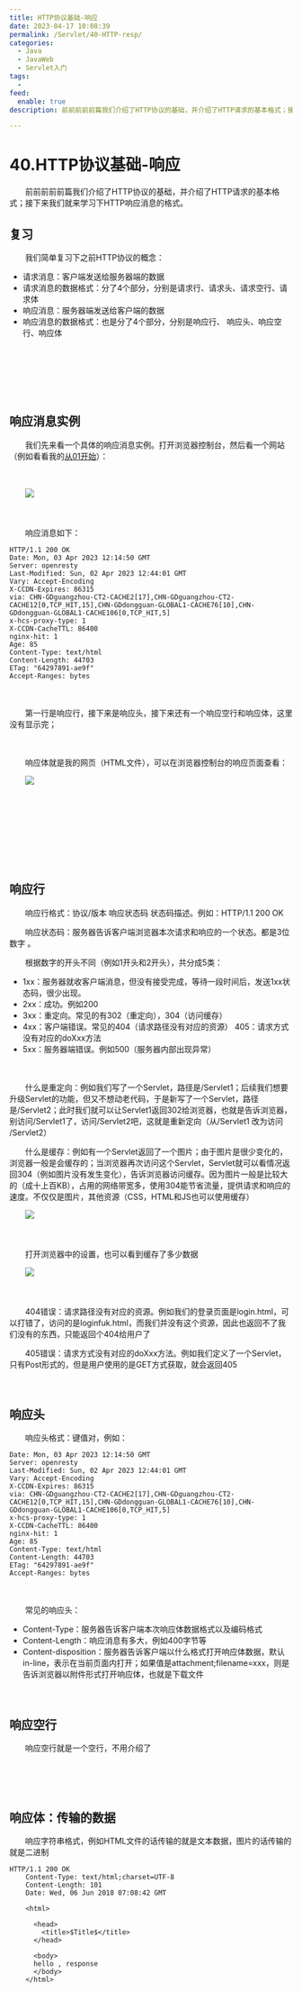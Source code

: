 ```yaml
---
title: HTTP协议基础-响应
date: 2023-04-17 10:08:39
permalink: /Servlet/40-HTTP-resp/
categories:
  - Java
  - JavaWeb
  - Servlet入门
tags:
  - 
feed:
  enable: true
description: 前前前前前篇我们介绍了HTTP协议的基础，并介绍了HTTP请求的基本格式；接下来我们就来学习下HTTP响应消息的格式。

---
```

# 40.HTTP协议基础-响应

　　前前前前前篇我们介绍了HTTP协议的基础，并介绍了HTTP请求的基本格式；接下来我们就来学习下HTTP响应消息的格式。

<!-- more -->

## 复习

　　我们简单复习下之前HTTP协议的概念：

* 请求消息：客户端发送给服务器端的数据
* 请求消息的数据格式：分了4个部分，分别是请求行、请求头、请求空行、请求体
* 响应消息：服务器端发送给客户端的数据
* 响应消息的数据格式：也是分了4个部分，分别是响应行、 响应头、响应空行、响应体

　　‍

　　‍

　　‍

## 响应消息实例

　　我们先来看一个具体的响应消息实例。打开浏览器控制台，然后看一个网站（例如看看我的[从01开始](https://www.peterjxl.com/)）：

　　‍

　　![](https://image.peterjxl.com/blog/image-20230403213721-1s2npg5.png)

　　‍

　　响应消息如下：

```http
HTTP/1.1 200 OK
Date: Mon, 03 Apr 2023 12:14:50 GMT
Server: openresty
Last-Modified: Sun, 02 Apr 2023 12:44:01 GMT
Vary: Accept-Encoding
X-CCDN-Expires: 86315
via: CHN-GDguangzhou-CT2-CACHE2[17],CHN-GDguangzhou-CT2-CACHE12[0,TCP_HIT,15],CHN-GDdongguan-GLOBAL1-CACHE76[10],CHN-GDdongguan-GLOBAL1-CACHE106[0,TCP_HIT,5]
x-hcs-proxy-type: 1
X-CCDN-CacheTTL: 86400
nginx-hit: 1
Age: 85
Content-Type: text/html
Content-Length: 44703
ETag: "64297891-ae9f"
Accept-Ranges: bytes
```

　　‍

　　第一行是响应行，接下来是响应头，接下来还有一个响应空行和响应体，这里没有显示完；

　　‍

　　响应体就是我的网页（HTML文件），可以在浏览器控制台的响应页面查看：

　　![](https://image.peterjxl.com/blog/image-20230403213938-sw33bat.png)

　　‍

　　‍

　　‍

　　‍

## 响应行

　　响应行格式：协议/版本 响应状态码 状态码描述。例如：HTTP/1.1 200 OK

　　响应状态码：服务器告诉客户端浏览器本次请求和响应的一个状态。都是3位数字 。

　　根据数字的开头不同（例如1开头和2开头），共分成5类：

* 1xx：服务器就收客户端消息，但没有接受完成，等待一段时间后，发送1xx状态码，很少出现。
* 2xx：成功。例如200
* 3xx：重定向。常见的有302（重定向），304（访问缓存）
* 4xx：客户端错误。常见的404（请求路径没有对应的资源）   405：请求方式没有对应的doXxx方法
* 5xx：服务器端错误。例如500（服务器内部出现异常）

　　‍

　　什么是重定向：例如我们写了一个Servlet，路径是/Servlet1；后续我们想要升级Servlet的功能，但又不想动老代码，于是新写了一个Servlet，路径是/Servlet2；此时我们就可以让Servlet1返回302给浏览器，也就是告诉浏览器，别访问/Servlet1了，访问/Servlet2吧，这就是重新定向（从/Servlet1 改为访问 /Servlet2）

　　什么是缓存：例如有一个Servlet返回了一个图片；由于图片是很少变化的，浏览器一般是会缓存的；当浏览器再次访问这个Servlet，Servlet就可以看情况返回304（例如图片没有发生变化），告诉浏览器访问缓存。因为图片一般是比较大的（成十上百KB），占用的网络带宽多，使用304能节省流量，提供请求和响应的速度。不仅仅是图片，其他资源（CSS，HTML和JS也可以使用缓存）

　　![](https://image.peterjxl.com/blog/image-20230403215614-8ks5ted.png)

　　‍

　　打开浏览器中的设置，也可以看到缓存了多少数据

　　![](https://image.peterjxl.com/blog/image-20230403220739-yxxu29z.png)

　　‍

　　404错误：请求路径没有对应的资源。例如我们的登录页面是login.html，可以打错了，访问的是loginfuk.html，而我们并没有这个资源，因此也返回不了我们没有的东西，只能返回个404给用户了

　　405错误：请求方式没有对应的doXxx方法。例如我们定义了一个Servlet，只有Post形式的，但是用户使用的是GET方式获取，就会返回405

　　‍

## 响应头

　　响应头格式：键值对，例如：

```http
Date: Mon, 03 Apr 2023 12:14:50 GMT
Server: openresty
Last-Modified: Sun, 02 Apr 2023 12:44:01 GMT
Vary: Accept-Encoding
X-CCDN-Expires: 86315
via: CHN-GDguangzhou-CT2-CACHE2[17],CHN-GDguangzhou-CT2-CACHE12[0,TCP_HIT,15],CHN-GDdongguan-GLOBAL1-CACHE76[10],CHN-GDdongguan-GLOBAL1-CACHE106[0,TCP_HIT,5]
x-hcs-proxy-type: 1
X-CCDN-CacheTTL: 86400
nginx-hit: 1
Age: 85
Content-Type: text/html
Content-Length: 44703
ETag: "64297891-ae9f"
Accept-Ranges: bytes
```

　　‍

　　常见的响应头：

* Content-Type：服务器告诉客户端本次响应体数据格式以及编码格式
* Content-Length：响应消息有多大，例如400字节等
* Content-disposition：服务器告诉客户端以什么格式打开响应体数据，默认in-line，表示在当前页面内打开；如果值是attachment;filename=xxx，则是告诉浏览器以附件形式打开响应体，也就是下载文件

　　‍

## 响应空行

　　响应空行就是一个空行，不用介绍了

　　‍

　　‍

## 响应体：传输的数据

　　响应字符串格式，例如HTML文件的话传输的就是文本数据，图片的话传输的就是二进制

```http
HTTP/1.1 200 OK
	Content-Type: text/html;charset=UTF-8
	Content-Length: 101
	Date: Wed, 06 Jun 2018 07:08:42 GMT

	<html>

	  <head>
	    <title>$Title$</title>
	  </head>

	  <body>
	  hello , response
	  </body>
	</html>
```

　　‍

　　‍

　　‍

　　‍
